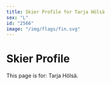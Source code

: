 ```yaml
---
title: Skier Profile for Tarja Hölsä
sex: "L"
id: "2566"
image: "/img/flags/fin.svg" 
---
```


# Skier Profile

This page is for: Tarja Hölsä.
    